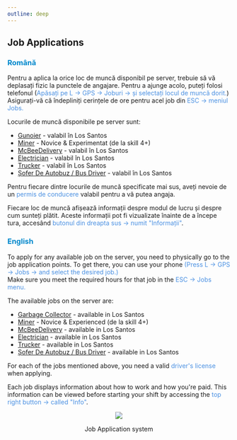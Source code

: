 ```yaml
---
outline: deep
---
```


## Job Applications

### <span style="color: #0088CC">Română</span>

Pentru a aplica la orice loc de muncă disponibil pe server, trebuie să vă deplasați fizic la punctele de angajare. Pentru a ajunge acolo, puteți folosi telefonul (<span style="color: #4A90E2">Apăsați pe L -> GPS -> Joburi -> și selectați locul de muncă dorit.</span>)
<br>Asigurați-vă că îndepliniți cerințele de ore pentru acel job din <span style="color: #4A90E2">ESC -> meniul Jobs.</span>

Locurile de muncă disponibile pe server sunt:
- [Gunoier](https://b-zone-gta-v.github.io/B-Zone-GTA-V-Wiki/server/jobs/garbageman.html) - valabil în Los Santos
- [Miner](https://b-zone-gta-v.github.io/B-Zone-GTA-V-Wiki/server/jobs/miner.html) - Novice & Experimentat (de la skill 4+)
- [McBeeDelivery](https://b-zone-gta-v.github.io/B-Zone-GTA-V-Wiki/server/jobs/mcbee.html) - valabil în Los Santos
- [Electrician](https://b-zone-gta-v.github.io/B-Zone-GTA-V-Wiki/server/jobs/electrician.html) - valabil în Los Santos
- [Trucker](https://b-zone-gta-v.github.io/B-Zone-GTA-V-Wiki/server/jobs/trucker.html) - valabil în Los Santos
- [Șofer De Autobuz / Bus Driver](https://b-zone-gta-v.github.io/B-Zone-GTA-V-Wiki/server/jobs/bus_driver.html) - valabil în Los Santos

Pentru fiecare dintre locurile de muncă specificate mai sus, aveți nevoie de un <span style="color: #4A90E2">permis de conducere</span> valabil pentru a vă putea angaja.

Fiecare loc de muncă afișează informații despre modul de lucru și despre cum sunteți plătit. Aceste informații pot fi vizualizate înainte de a începe tura, accesând <span style="color: #4A90E2">butonul din dreapta sus -> numit "Informații"</span>.

### <span style="color: #0088CC">English</span>

To apply for any available job on the server, you need to physically go to the job application points. To get there, you can use your phone <span style="color: #4A90E2">(Press L -> GPS -> Jobs -> and select the desired job.)</span>
<br>Make sure you meet the required hours for that job in the <span style="color: #4A90E2">ESC -> Jobs menu.</span></br>

The available jobs on the server are: 
 
- [Garbage Collector](https://b-zone-gta-v.github.io/B-Zone-GTA-V-Wiki/server/jobs/garbageman.html) - available in Los Santos
- [Miner](https://b-zone-gta-v.github.io/B-Zone-GTA-V-Wiki/server/jobs/miner.html) - Novice & Experienced (de la skill 4+)
- [McBeeDelivery](https://b-zone-gta-v.github.io/B-Zone-GTA-V-Wiki/server/jobs/mcbee.html) - available in Los Santos
- [Electrician](https://b-zone-gta-v.github.io/B-Zone-GTA-V-Wiki/server/jobs/electrician.html) - available in Los Santos
- [Trucker](https://b-zone-gta-v.github.io/B-Zone-GTA-V-Wiki/server/jobs/trucker.html) - available in Los Santos
- [Șofer De Autobuz / Bus Driver](https://b-zone-gta-v.github.io/B-Zone-GTA-V-Wiki/server/jobs/bus_driver.html) - available in Los Santos

For each of the jobs mentioned above, you need a valid <span style="color: #4A90E2">driver's license</span> when applying.

Each job displays information about how to work and how you're paid. This information can be viewed before starting your shift by accessing the <span style="color: #4A90E2">top right button -> called "Info"</span>.


<p align="center"><img src="https://i.imgur.com/PbdXwlC.gif"/></p>
<p style="text-align: center">Job Application system</p>